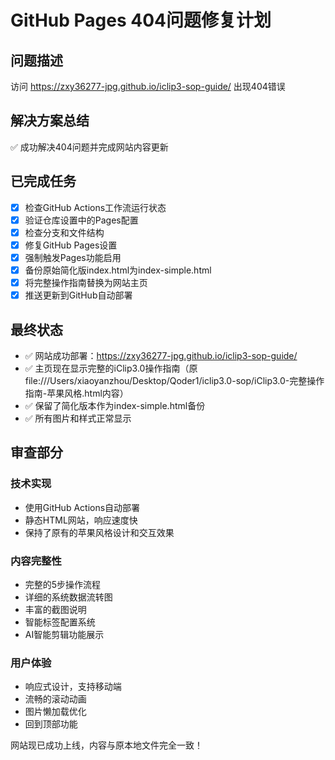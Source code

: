 # GitHub Pages 404问题修复计划

## 问题描述
访问 https://zxy36277-jpg.github.io/iclip3-sop-guide/ 出现404错误

## 解决方案总结
✅ 成功解决404问题并完成网站内容更新

## 已完成任务
- [x] 检查GitHub Actions工作流运行状态
- [x] 验证仓库设置中的Pages配置  
- [x] 检查分支和文件结构
- [x] 修复GitHub Pages设置
- [x] 强制触发Pages功能启用
- [x] 备份原始简化版index.html为index-simple.html
- [x] 将完整操作指南替换为网站主页
- [x] 推送更新到GitHub自动部署

## 最终状态
- ✅ 网站成功部署：https://zxy36277-jpg.github.io/iclip3-sop-guide/
- ✅ 主页现在显示完整的iClip3.0操作指南（原file:///Users/xiaoyanzhou/Desktop/Qoder1/iclip3.0-sop/iClip3.0-完整操作指南-苹果风格.html内容）
- ✅ 保留了简化版本作为index-simple.html备份
- ✅ 所有图片和样式正常显示

## 审查部分
### 技术实现
- 使用GitHub Actions自动部署
- 静态HTML网站，响应速度快
- 保持了原有的苹果风格设计和交互效果

### 内容完整性
- 完整的5步操作流程
- 详细的系统数据流转图
- 丰富的截图说明
- 智能标签配置系统
- AI智能剪辑功能展示

### 用户体验
- 响应式设计，支持移动端
- 流畅的滚动动画
- 图片懒加载优化
- 回到顶部功能

网站现已成功上线，内容与原本地文件完全一致！